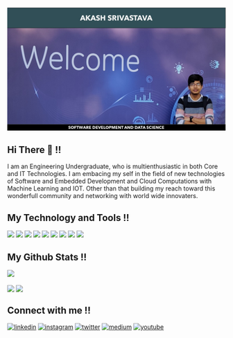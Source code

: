 ![Cover](https://github.com/AkashSrivastava1721/AkashSrivastava1721/blob/main/Cover_Akash.jpg)

## Hi There 👋 !!
<p align="centre">I am an Engineering Undergraduate, who is multienthusiastic in both Core and IT Technologies. I am embacing my self in the field of new technologies of Software and Embedded Development and Cloud Computations with Machine Learning and IOT. Other than that building my reach toward this wonderfull community and networking with world wide innovaters.</p>

## My Technology and Tools !!
![](https://img.shields.io/badge/Development_Tool-Visual_Studio-informational?style=flat&logo=<LOGO_NAME>&logoColor=white&color=2bbc8a)
![](https://img.shields.io/badge/OOPs_Programing-JAVA,TYPESCRIPT-informational?style=flat&logo=<LOGO_NAME>&logoColor=white&color=2bbc8a)
![](https://img.shields.io/badge/Machine_Learning-Python-informational?style=flat&logo=<LOGO_NAME>&logoColor=white&color=2bbc8a)
![](https://img.shields.io/badge/Operating_System-Windows-informational?style=flat&logo=<LOGO_NAME>&logoColor=white&color=2bbc8a)
![](https://img.shields.io/badge/Cloud_Computing-Azure_and_Google_Cloud-informational?style=flat&logo=<LOGO_NAME>&logoColor=white&color=2bbc8a)
![](https://img.shields.io/badge/Database-SQL,MongoDB,PostgrSQL,SQLite-informational?style=flat&logo=<LOGO_NAME>&logoColor=white&color=2bbc8a)
![](https://img.shields.io/badge/Frontend-Angular,React-informational?style=flat&logo=<LOGO_NAME>&logoColor=white&color=2bbc8a)
![](https://img.shields.io/badge/Backend-Node.Js/Express.Js,Java_Spring,JDBC-informational?style=flat&logo=<LOGO_NAME>&logoColor=white&color=2bbc8a)
![](https://img.shields.io/badge/API-REST-informational?style=flat&logo=<LOGO_NAME>&logoColor=white&color=2bbc8a)

## My Github Stats !!
![](https://komarev.com/ghpvc/?username=AkashSrivastava1721&color=green)

<img align="center" src="https://github-readme-stats.vercel.app/api/top-langs/?username=AkashSrivastava1721&show_icons=true&theme=radical&&layout=compact"/>
<img align="center" src="https://github-readme-stats.vercel.app/api/?username=AkashSrivastava1721&count_private=true&show_icons=true&theme=radical&hide=issues"/>

## Connect with me !!
<a href="https://www.linkedin.com/in/akash-s-233ab3160/" rel="some text"><img src="https://krueger.ca/wp-content/uploads/2016/02/linkedin-logo.png" alt="linkedin" height="48" width="48"></a>
<a href="https://www.instagram.com/_er_akash_/" rel="some text"><img src="https://www.freepnglogos.com/uploads/instagram-logo-png-transparent-background-hd-3.png" alt="instagram" height="48" width="48"></a>
<a href="https://twitter.com/AkashSr1234" rel="some text"><img src="https://image.flaticon.com/icons/png/512/124/124021.png" alt="twitter" height="48" width="48"></a>
<a href="" rel="some text"><img src="https://cdn4.iconfinder.com/data/icons/social-media-2210/24/Medium-512.png" alt="medium" height="48" width="48"></a>
<a href="" rel="some text"><img src="https://i.pinimg.com/originals/31/23/9a/31239a2f70e4f8e4e3263fafb00ace1c.png" alt="youtube" height="48" width="48"></a>
